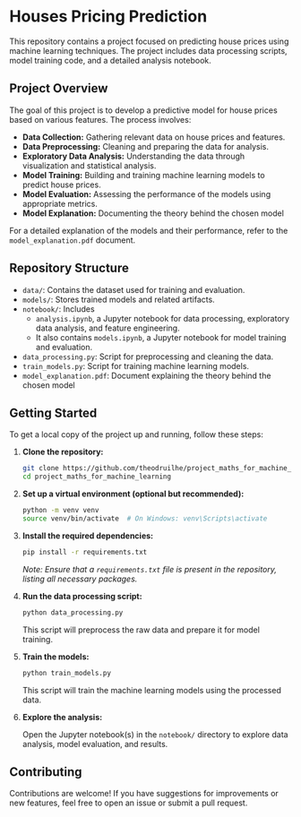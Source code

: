 
# Houses Pricing Prediction

This repository contains a project focused on predicting house prices using machine learning techniques. The project includes data processing scripts, model training code, and a detailed analysis notebook.

## Project Overview

The goal of this project is to develop a predictive model for house prices based on various features. The process involves:

- **Data Collection:** Gathering relevant data on house prices and features.
- **Data Preprocessing:** Cleaning and preparing the data for analysis.
- **Exploratory Data Analysis:** Understanding the data through visualization and statistical analysis.
- **Model Training:** Building and training machine learning models to predict house prices.
- **Model Evaluation:** Assessing the performance of the models using appropriate metrics.
- **Model Explanation:** Documenting the theory behind the chosen model

For a detailed explanation of the models and their performance, refer to the `model_explanation.pdf` document.

## Repository Structure

- `data/`: Contains the dataset used for training and evaluation.
- `models/`: Stores trained models and related artifacts.
- `notebook/`: Includes 
    - `analysis.ipynb`, a Jupyter notebook for data processing, exploratory data analysis, and feature engineering. 
    - It also contains `models.ipynb`, a Jupyter notebook for model training and evaluation.
- `data_processing.py`: Script for preprocessing and cleaning the data.
- `train_models.py`: Script for training machine learning models.
- `model_explanation.pdf`: Document explaining the theory behind the chosen model


## Getting Started

To get a local copy of the project up and running, follow these steps:

1. **Clone the repository:**

   ```bash
   git clone https://github.com/theodruilhe/project_maths_for_machine_learning.git
   cd project_maths_for_machine_learning
   ```

2. **Set up a virtual environment (optional but recommended):**

   ```bash
   python -m venv venv
   source venv/bin/activate  # On Windows: venv\Scripts\activate
   ```

3. **Install the required dependencies:**

   ```bash
   pip install -r requirements.txt
   ```

   *Note: Ensure that a `requirements.txt` file is present in the repository, listing all necessary packages.*

4. **Run the data processing script:**

   ```bash
   python data_processing.py
   ```

   This script will preprocess the raw data and prepare it for model training.

5. **Train the models:**

   ```bash
   python train_models.py
   ```

   This script will train the machine learning models using the processed data.

6. **Explore the analysis:**

   Open the Jupyter notebook(s) in the `notebook/` directory to explore data analysis, model evaluation, and results.


## Contributing

Contributions are welcome! If you have suggestions for improvements or new features, feel free to open an issue or submit a pull request.
